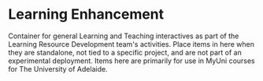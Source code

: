 # Learning Enhancement

Container for general Learning and Teaching interactives as part of the Learning Resource Development team's activities. Place items in here when they are standalone, not tied to a specific project, and are not part of an experimental deployment. Items here are primarily for use in MyUni courses for The University of Adelaide.
